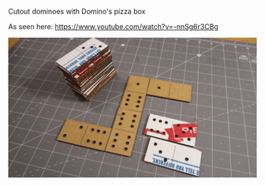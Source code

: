Cutout dominoes with Domino's pizza box

As seen here: https://www.youtube.com/watch?v=-nnSg6r3CBg

![image](DSC07257-crop.jpg)
